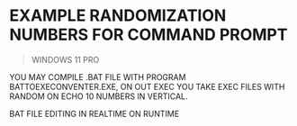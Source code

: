 # EXAMPLE RANDOMIZATION NUMBERS FOR COMMAND PROMPT 

> WINDOWS 11 PRO

YOU MAY COMPILE .BAT FILE WITH PROGRAM BATTOEXECONVENTER.EXE, ON OUT EXEC YOU TAKE EXEC FILES WITH RANDOM ON ECHO 10 NUMBERS IN VERTICAL.

BAT FILE EDITING IN REALTIME ON RUNTIME 

